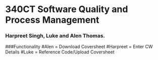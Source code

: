 # 340CT Software Quality and Process Management

### Harpreet Singh, Luke and Alen Thomas. 

###Functionality 
#Alen = Download Coversheet
#Harpreet = Enter CW Details
#Luke = Reference Code/Upload Coversheet
